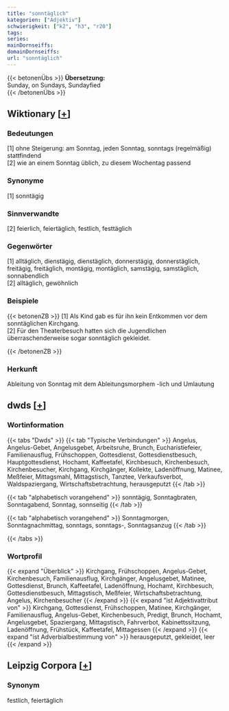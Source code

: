 ```yaml
---
title: "sonntäglich"
kategorien: ["Adjektiv"]
schwierigkeit: ["k2", "h3", "r20"]
tags:
series:
mainDornseiffs:
domainDornseiffs:
url: "sonntäglich"
---
```


{{< betonenÜbs >}}
**Übersetzung:**  
Sunday, on Sundays, Sundayfied  
{{< /betonenÜbs >}}

## Wiktionary [[+](https://de.wiktionary.org/wiki/sonntäglich)]

### Bedeutungen
[1] ohne Steigerung: am Sonntag, jeden Sonntag, sonntags (regelmäßig) stattfindend  
[2] wie an einem Sonntag üblich, zu diesem Wochentag passend  

### Synonyme
[1] sonntägig  

### Sinnverwandte
[2] feierlich, feiertäglich, festlich, festtäglich  

### Gegenwörter
[1] alltäglich, dienstägig, dienstäglich, donnerstägig, donnerstäglich, freitägig, freitäglich, montägig, montäglich, samstägig, samstäglich, sonnabendlich  
[2] alltäglich, gewöhnlich  

### Beispiele
{{< betonenZB >}}
[1] Als Kind gab es für ihn kein Entkommen vor dem sonntäglichen Kirchgang.  
[2] Für den Theaterbesuch hatten sich die Jugendlichen überraschenderweise sogar sonntäglich gekleidet.  

{{< /betonenZB >}}
### Herkunft
Ableitung von Sonntag mit dem Ableitungsmorphem -lich und Umlautung  



## dwds [[+](https://www.dwds.de/wb/sonntäglich)]

### Wortinformation
{{< tabs "Dwds" >}}
{{< tab "Typische Verbindungen" >}}
Angelus, Angelus-Gebet, Angelusgebet, Arbeitsruhe, Brunch, Eucharistiefeier, Familienausflug, Frühschoppen, Gottesdienst, Gottesdienstbesuch, Hauptgottesdienst, Hochamt, Kaffeetafel, Kirchbesuch, Kirchenbesuch, Kirchenbesucher, Kirchgang, Kirchgänger, Kollekte, Ladenöffnung, Matinee, Meßfeier, Mittagsmahl, Mittagstisch, Tanztee, Verkaufsverbot, Waldspaziergang, Wirtschaftsbetrachtung, herausgeputzt
{{< /tab >}}

{{< tab "alphabetisch vorangehend" >}}
sonntägig, Sonntagbraten, Sonntagabend, Sonntag, sonnseitig
{{< /tab >}}

{{< tab "alphabetisch vorangehend" >}}
Sonntagmorgen, Sonntagnachmittag, sonntags, sonntags-, Sonntagsanzug
{{< /tab >}}

{{< /tabs >}}

### Wortprofil
{{< expand "Überblick" >}} Kirchgang, Frühschoppen, Angelus-Gebet, Kirchenbesuch, Familienausflug, Kirchgänger, Angelusgebet, Matinee, Gottesdienst, Brunch, Kaffeetafel, Ladenöffnung, Hochamt, Kirchbesuch, Gottesdienstbesuch, Mittagstisch, Meßfeier, Wirtschaftsbetrachtung, Angelus, Kirchenbesucher {{< /expand >}}
{{< expand "ist Adjektivattribut von" >}} Kirchgang, Gottesdienst, Frühschoppen, Matinee, Kirchgänger, Familienausflug, Angelus-Gebet, Kirchenbesuch, Predigt, Brunch, Hochamt, Angelusgebet, Spaziergang, Mittagstisch, Fahrverbot, Kabinettssitzung, Ladenöffnung, Frühstück, Kaffeetafel, Mittagessen {{< /expand >}}
{{< expand "ist Adverbialbestimmung von" >}} herausgeputzt, gekleidet, leer {{< /expand >}}

## Leipzig Corpora [[+](https://corpora.uni-leipzig.de/en/res?word=sonntäglich&corpusId=deu_newscrawl-public_2018)]


### Synonym
festlich, feiertäglich

